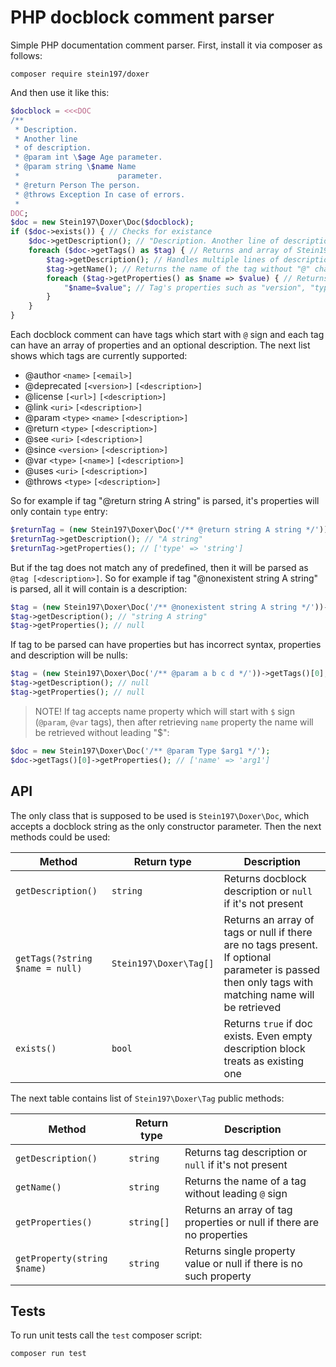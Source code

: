 # PHP docblock comment parser
Simple PHP documentation comment parser. First, install it via composer as follows:

```
composer require stein197/doxer
```

And then use it like this:

```php
$docblock = <<<DOC
/**
 * Description.
 * Another line
 * of description.
 * @param int \$age Age parameter.
 * @param string \$name Name
 *                      parameter.
 * @return Person The person.
 * @throws Exception In case of errors.
 * 
DOC;
$doc = new Stein197\Doxer\Doc($docblock);
if ($doc->exists()) { // Checks for existance
	$doc->getDescription(); // "Description. Another line of description."
	foreach ($doc->getTags() as $tag) { // Returns and array of Stein197\Doxer\Tag instances
		$tag->getDescription(); // Handles multiple lines of description
		$tag->getName(); // Returns the name of the tag without "@" char
		foreach ($tag->getProperties() as $name => $value) { // Returns an array of properties
			"$name=$value"; // Tag's properties such as "version", "type", etc.
		}
	}
}
```

Each docblock comment can have tags which start with `@` sign and each tag can have an array of properties and an optional description. The next list shows which tags are currently supported:

- @author `<name>` `[<email>]`
- @deprecated `[<version>]` `[<description>]`
- @license `[<url>]` `[<description>]`
- @link `<uri>` `[<description>]`
- @param `<type>` `<name>` `[<description>]`
- @return `<type>` `[<description>]`
- @see `<uri>` `[<description>]`
- @since `<version>` `[<description>]`
- @var `<type>` `[<name>]` `[<description>]`
- @uses `<uri>` `[<description>]`
- @throws `<type>` `[<description>]`

So for example if tag "@return string A string" is parsed, it's properties will only contain `type` entry:

```php
$returnTag = (new Stein197\Doxer\Doc('/** @return string A string */'))->getTags()[0];
$returnTag->getDescription(); // "A string"
$returnTag->getProperties(); // ['type' => 'string']
```

But if the tag does not match any of predefined, then it will be parsed as `@tag [<description>]`. So for example if tag "@nonexistent string A string" is parsed, all it will contain is a description:

```php
$tag = (new Stein197\Doxer\Doc('/** @nonexistent string A string */'))->getTags()[0];
$tag->getDescription(); // "string A string"
$tag->getProperties(); // null
```

If tag to be parsed can have properties but has incorrect syntax, properties and description will be nulls:
```php
$tag = (new Stein197\Doxer\Doc('/** @param a b c d */'))->getTags()[0];
$tag->getDescription(); // null
$tag->getProperties(); // null
```

> NOTE! If tag accepts name property which will start with `$` sign (`@param`, `@var` tags), then after retrieving `name` property the name will be retrieved without leading "$":
```php
$doc = new Stein197\Doxer\Doc('/** @param Type $arg1 */');
$doc->getTags()[0]->getProperties(); // ['name' => 'arg1']
```

## API
The only class that is supposed to be used is `Stein197\Doxer\Doc`, which accepts a docblock string as the only constructor parameter. Then the next methods could be used:

|Method|Return type|Description|
|---|---|---|
|`getDescription()`|`string`|Returns docblock description or `null` if it's not present|
|`getTags(?string $name = null)`|`Stein197\Doxer\Tag[]`|Returns an array of tags or null if there are no tags present. If optional parameter is passed then only tags with matching name will be retrieved|
|`exists()`|`bool`|Returns `true` if doc exists. Even empty description block treats as existing one|

The next table contains list of `Stein197\Doxer\Tag` public methods:

|Method|Return type|Description|
|---|---|---|
|`getDescription()`|`string`|Returns tag description or `null` if it's not present|
|`getName()`|`string`|Returns the name of a tag without leading `@` sign|
|`getProperties()`|`string[]`|Returns an array of tag properties or null if there are no properties|
|`getProperty(string $name)`|`string`|Returns single property value or null if there is no such property|

## Tests
To run unit tests call the `test` composer script:
```
composer run test
```
